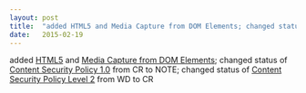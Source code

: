 ```yaml
---
layout: post
title:  "added HTML5 and Media Capture from DOM Elements; changed status of Content Security Policy 1.0 from CR to NOTE; changed status of Content Security Policy Level 2 from WD to CR"
date:   2015-02-19
---
```


added <a href="http://www.w3.org/TR/html5">HTML5</a> and <a href="http://www.w3.org/TR/mediacapture-fromelement">Media Capture from DOM Elements</a>; changed status of <a href="http://www.w3.org/TR/CSP/">Content Security Policy 1.0</a> from CR to NOTE; changed status of <a href="http://www.w3.org/TR/CSP2/">Content Security Policy Level 2</a> from WD to CR